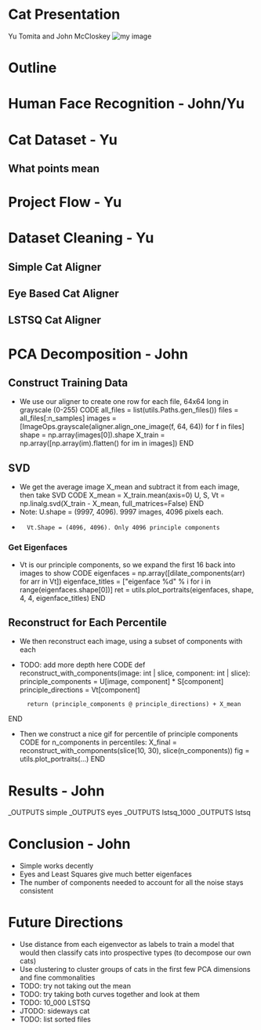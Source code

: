 # Cat Presentation
Yu Tomita and John McCloskey
![my image](images/00000100_014.jpg)
# Outline
# Human Face Recognition - John/Yu
# Cat Dataset - Yu
## What points mean
# Project Flow - Yu
# Dataset Cleaning - Yu
## Simple Cat Aligner
## Eye Based Cat Aligner
## LSTSQ Cat Aligner
# PCA Decomposition - John 
## Construct Training Data
- We use our aligner to create one row for each file, 64x64 long in grayscale (0-255)
CODE
    all_files = list(utils.Paths.gen_files())
    files = all_files[:n_samples]
    images = [ImageOps.grayscale(aligner.align_one_image(f, 64, 64)) for f in files]
    shape = np.array(images[0]).shape
    X_train = np.array([np.array(im).flatten() for im in images])
END
## SVD
- We get the average image X_mean and subtract it from each image, then take SVD
CODE
    X_mean = X_train.mean(axis=0)
    U, S, Vt = np.linalg.svd(X_train - X_mean, full_matrices=False)
END
- Note: U.shape = (9997, 4096). 9997 images, 4096 pixels each.
-       Vt.Shape = (4096, 4096). Only 4096 principle components
### Get Eigenfaces
- Vt is our principle components, so we expand the first 16 back into images to show 
CODE 
    eigenfaces = np.array([dilate_components(arr) for arr in Vt])
    eigenface_titles = ["eigenface %d" % i for i in range(eigenfaces.shape[0])]
    ret = utils.plot_portraits(eigenfaces, shape, 4, 4, eigenface_titles)
END
## Reconstruct for Each Percentile
- We then reconstruct each image, using a subset of components with each
- TODO: add more depth here
CODE
    def reconstruct_with_components(image: int | slice, component: int | slice):
        principle_components = U[image, component] * S[component]
        principle_directions = Vt[component]

        return (principle_components @ principle_directions) + X_mean
END
- Then we construct a nice gif for percentile of principle components
CODE
    for n_components in percentiles:
        X_final = reconstruct_with_components(slice(10, 30), slice(n_components))
        fig = utils.plot_portraits(...)
END
# Results - John
_OUTPUTS simple
_OUTPUTS eyes
_OUTPUTS lstsq_1000
_OUTPUTS lstsq
# Conclusion - John
- Simple works decently
- Eyes and Least Squares give much better eigenfaces
- The number of components needed to account for all the noise stays consistent
# Future Directions
- Use distance from each eigenvector as labels to train a model that would then classify cats into prospective types (to decompose our own cats)
- Use clustering to cluster groups of cats in the first few PCA dimensions and fine commonalities
- TODO: try not taking out the mean
- TODO: try taking both curves together and look at them
- TODO: 10_000 LSTSQ
- JTODO: sideways cat
- TODO: list sorted files
